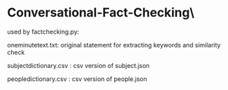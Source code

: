# Conversational-Fact-Checking\

used by factchecking.py:

oneminutetext.txt: original statement for extracting keywords and similarity check

subjectdictionary.csv : csv version of subject.json

peopledictionary.csv : csv version of people.json
